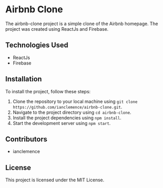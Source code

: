 # Airbnb Clone

The airbnb-clone project is a simple clone of the Airbnb homepage. The project was created using ReactJs and Firebase.

## Technologies Used

- ReactJs
- Firebase

## Installation

To install the project, follow these steps:

1. Clone the repository to your local machine using `git clone https://github.com/ianclemence/airbnb-clone.git`.
2. Navigate to the project directory using `cd airbnb-clone`.
3. Install the project dependencies using `npm install`.
4. Start the development server using `npm start`.

## Contributors

- ianclemence

## License

This project is licensed under the MIT License.
